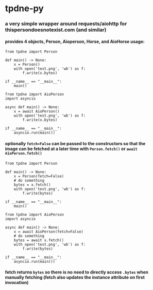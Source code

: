 # tpdne-py
### a very simple wrapper around requests/aiohttp for thispersondoesnotexist.com (and similar)
#### provides 4 objects, Person, Aioperson, Horse, and AioHorse usage:
```
from tpdne import Person

def main() -> None:
    x = Person()
    with open('test.png', 'wb') as f:
        f.write(x.bytes)

if __name__ == "__main__":
    main()
```

```
from tpdne import AioPerson
import asyncio

async def main() -> None:
    x = await AioPerson()
    with open('test.png', 'wb') as f:
        f.write(x.bytes)

if __name__ == "__main__":
    asyncio.run(main())
```
#### optionally `fetch=False` can be passed to the constructors so that the image can be fetched at a later time with `Person.fetch()` or `await AioPerson.fetch()`

```
from tpdne import Person

def main() -> None:
    x = Person(fetch=False)
    # do something
    bytes = x.fetch()
    with open('test.png', 'wb') as f:
        f.write(bytes)

if __name__ == "__main__":
    main()
```

```
from tpdne import AioPerson
import asyncio

async def main() -> None:
    x = await AioPerson(fetch=False)
    # do something
    bytes = await x.fetch()
    with open('test.png', 'wb') as f:
        f.write(bytes)

if __name__ == "__main__":
    asyncio.run(main())
```
#### fetch returns `bytes` so there is no need to directly access `.bytes` when manually fetching (fetch also updates the instance attribute on first invocation)
